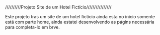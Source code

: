 //////////Projeto Site de um Hotel Fictício////////////////

Este projeto tras um site de um hotel ficticio ainda esta no inicio somente está com parte home, ainda estatei desenvolvendo as págins necessária para completa-lo em brve.